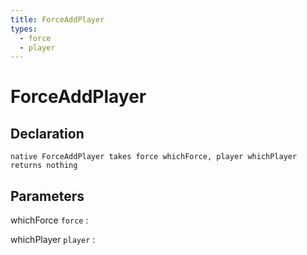 ```yaml
---
title: ForceAddPlayer
types:
  - force
  - player
---
```


# ForceAddPlayer

## Declaration

```jass
native ForceAddPlayer takes force whichForce, player whichPlayer returns nothing
```

## Parameters
whichForce `force`
: 

whichPlayer `player`
: 
